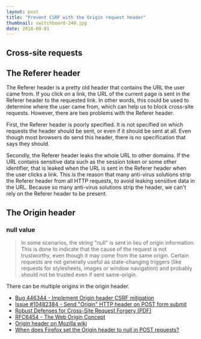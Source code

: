 ```yaml
---
layout: post
title: "Prevent CSRF with the Origin request header"
thumbnail: switchboard-240.jpg
date: 2018-08-01
---
```


<!-- photo source https://www.flickr.com/photos/88121076@N02/8455371254 -->

## Cross-site requests



## The Referer header

The Referer header is a pretty old header that contains the URL the user came from. If you click on a link, the URL of the current page is sent in the Referer header to the requested link. In other words, this could be used to determine where the user came from, which can help us to block cross-site requests. However, there are two problems with the Referer header.

First, the Referer header is poorly specified. It is not specified on which requests the header should be sent, or even if it should be sent at all. Even though most browsers do send this header, there is no specification that says they should.

Secondly, the Referer header leaks the whole URL to other domains. If the URL contains sensitive data such as the session token or some other identifier, that is leaked when the URL is sent in the Referer header when the user clicks a link. This is the reason that many anti-virus solutions strip the Referer header from all HTTP requests, to avoid leaking sensitive data in the URL. Because so many anti-virus solutions strip the header, we can't rely on the Referer header to be present.

## The Origin header

### null value

> In some scenarios, the string "null" is sent in lieu of origin information. This is done to indicate that the cause of the request is not trustworthy, even though it may come from the same origin. Certain requests are not generally useful as state-changing triggers (like requests for stylesheets, images or window navigation) and probably should not be trusted even if sent same-origin. 

There can be multiple origins in the origin header.

* [Bug 446344 - Implement Origin header CSRF mitigation](https://bugzilla.mozilla.org/show_bug.cgi?id=446344)
* [Issue #10482384 - Send "Origin" HTTP header on POST form submit](https://developer.microsoft.com/en-us/microsoft-edge/platform/issues/10482384/)
* [Robust Defenses for Cross-Site Request Forgery (PDF)](https://seclab.stanford.edu/websec/csrf/csrf.pdf)
* [RFC6454 - The Web Origin Concept](https://datatracker.ietf.org/doc/rfc6454/)
* [Origin header on Mozilla wiki](https://wiki.mozilla.org/Security/Origin)
* [When does Firefox set the Origin header to null in POST requests?](https://stackoverflow.com/questions/42239643/when-does-firefox-set-the-origin-header-to-null-in-post-requests)
